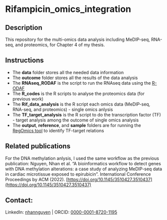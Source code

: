 # Rifampicin_omics_integration

## Description
This repository for the multi-omics data analysis including MeDIP-seq, RNA-seq, and proteomics, for Chapter 4 of my thesis.

## Instructions
- The **data** folder stores all the needed data information
- The **outcome** folder stores all the results of the data analysis
- The **RNAseq_RODAF** is the script to run the RNAseq data using the [R-ODAF](https://doi.org/10.1016/j.yrtph.2022.105143) 
- The **R_codes** is the R scripts to analyse the proteomics data (for previous work)
- The **Rif_data_analysis** is the R script each omics data (MeDIP-seq, RNA-seq, and proteomics) - single omics anlysis
- The **TF_target_analysis** is the R script to do the transcription factor (TF) - target analysis among the outcome of single omics analysis
- The **output**, **reference**, and **sample** folders are for running the [RegOmics tool](https://github.com/NhanNguyen000/RegOmics) to identify TF-target relations

## Related publications 
For the DNA methylation anlysis, I used the same workflow as the previous publication: Nguyen, Nhan et al. “A bioinformatics workflow to detect genes with DNA methylation alterations: a case study of analyzing MeDIP-seq data in cardiac microtissue exposed to epirubicin”. International Conference Proceedings by ACM (2022). [https://doi.org/10.1145/3510427.3510437](https://doi.org/10.1145/3510427.3510437)

## Contact:
LinkedIn:	[nhannguyen](https://www.linkedin.com/in/nhannguyen1412) | ORCID: [0000-0001-8720-1195](https://orcid.org/0000-0001-8720-1195)
